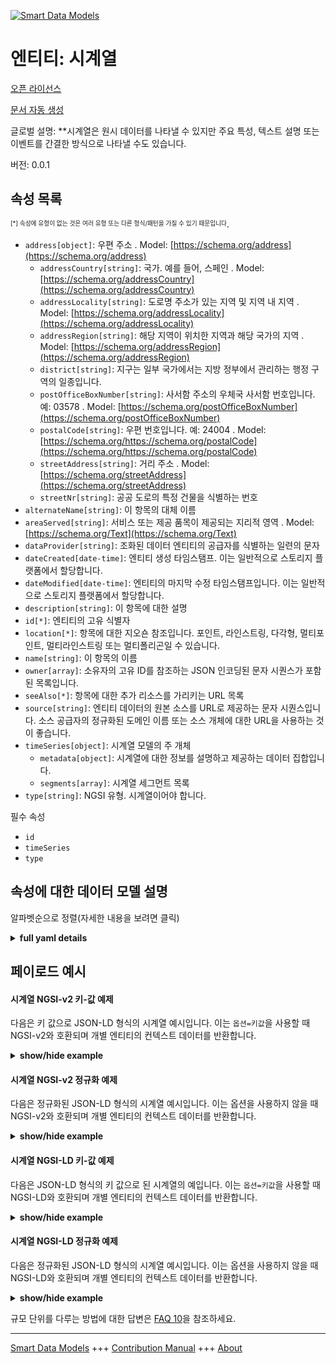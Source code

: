 <!-- 10-Header -->  
[![Smart Data Models](https://smartdatamodels.org/wp-content/uploads/2022/01/SmartDataModels_logo.png "Logo")](https://smartdatamodels.org)  
엔티티: 시계열  
========<!-- /10-Header -->  
<!-- 15-License -->  
[오픈 라이선스](https://github.com/smart-data-models//dataModel.AAS/blob/master/TimeSeries/LICENSE.md)  
[문서 자동 생성](https://docs.google.com/presentation/d/e/2PACX-1vTs-Ng5dIAwkg91oTTUdt8ua7woBXhPnwavZ0FxgR8BsAI_Ek3C5q97Nd94HS8KhP-r_quD4H0fgyt3/pub?start=false&loop=false&delayms=3000#slide=id.gb715ace035_0_60)  
<!-- /15-License -->  
<!-- 20-Description -->  
글로벌 설명: **시계열은 원시 데이터를 나타낼 수 있지만 주요 특성, 텍스트 설명 또는 이벤트를 간결한 방식으로 나타낼 수도 있습니다.  
버전: 0.0.1  
<!-- /20-Description -->  
<!-- 30-PropertiesList -->  

## 속성 목록  

<sup><sub>[*] 속성에 유형이 없는 것은 여러 유형 또는 다른 형식/패턴을 가질 수 있기 때문입니다</sub></sup>.  
- `address[object]`: 우편 주소  . Model: [https://schema.org/address](https://schema.org/address)	- `addressCountry[string]`: 국가. 예를 들어, 스페인  . Model: [https://schema.org/addressCountry](https://schema.org/addressCountry)  
	- `addressLocality[string]`: 도로명 주소가 있는 지역 및 지역 내 지역  . Model: [https://schema.org/addressLocality](https://schema.org/addressLocality)  
	- `addressRegion[string]`: 해당 지역이 위치한 지역과 해당 국가의 지역  . Model: [https://schema.org/addressRegion](https://schema.org/addressRegion)  
	- `district[string]`: 지구는 일부 국가에서는 지방 정부에서 관리하는 행정 구역의 일종입니다.    
	- `postOfficeBoxNumber[string]`: 사서함 주소의 우체국 사서함 번호입니다. 예: 03578  . Model: [https://schema.org/postOfficeBoxNumber](https://schema.org/postOfficeBoxNumber)  
	- `postalCode[string]`: 우편 번호입니다. 예: 24004  . Model: [https://schema.org/https://schema.org/postalCode](https://schema.org/https://schema.org/postalCode)  
	- `streetAddress[string]`: 거리 주소  . Model: [https://schema.org/streetAddress](https://schema.org/streetAddress)  
	- `streetNr[string]`: 공공 도로의 특정 건물을 식별하는 번호    
- `alternateName[string]`: 이 항목의 대체 이름  - `areaServed[string]`: 서비스 또는 제공 품목이 제공되는 지리적 영역  . Model: [https://schema.org/Text](https://schema.org/Text)- `dataProvider[string]`: 조화된 데이터 엔티티의 공급자를 식별하는 일련의 문자  - `dateCreated[date-time]`: 엔티티 생성 타임스탬프. 이는 일반적으로 스토리지 플랫폼에서 할당합니다.  - `dateModified[date-time]`: 엔티티의 마지막 수정 타임스탬프입니다. 이는 일반적으로 스토리지 플랫폼에서 할당합니다.  - `description[string]`: 이 항목에 대한 설명  - `id[*]`: 엔티티의 고유 식별자  - `location[*]`: 항목에 대한 지오숀 참조입니다. 포인트, 라인스트링, 다각형, 멀티포인트, 멀티라인스트링 또는 멀티폴리곤일 수 있습니다.  - `name[string]`: 이 항목의 이름  - `owner[array]`: 소유자의 고유 ID를 참조하는 JSON 인코딩된 문자 시퀀스가 포함된 목록입니다.  - `seeAlso[*]`: 항목에 대한 추가 리소스를 가리키는 URL 목록  - `source[string]`: 엔티티 데이터의 원본 소스를 URL로 제공하는 문자 시퀀스입니다. 소스 공급자의 정규화된 도메인 이름 또는 소스 개체에 대한 URL을 사용하는 것이 좋습니다.  - `timeSeries[object]`: 시계열 모델의 주 개체  	- `metadata[object]`:  시계열에 대한 정보를 설명하고 제공하는 데이터 집합입니다.    
	- `segments[array]`: 시계열 세그먼트 목록    
- `type[string]`: NGSI 유형. 시계열이어야 합니다.  <!-- /30-PropertiesList -->  
<!-- 35-RequiredProperties -->  
필수 속성  
- `id`  - `timeSeries`  - `type`  <!-- /35-RequiredProperties -->  
<!-- 40-NotesYaml -->  
<!-- /40-NotesYaml -->  
<!-- 50-DataModelHeader -->  
## 속성에 대한 데이터 모델 설명  
알파벳순으로 정렬(자세한 내용을 보려면 클릭)  
<!-- /50-DataModelHeader -->  
<!-- 60-ModelYaml -->  
<details><summary><strong>full yaml details</strong></summary>    
```yaml  
TimeSeries:    
  description: 'Time Series can represent raw data, but can also represent main characteristics, textual descriptions or events in a concise way.'    
  properties:    
    address:    
      description: The mailing address    
      properties:    
        addressCountry:    
          description: 'The country. For example, Spain'    
          type: string    
          x-ngsi:    
            model: https://schema.org/addressCountry    
            type: Property    
        addressLocality:    
          description: 'The locality in which the street address is, and which is in the region'    
          type: string    
          x-ngsi:    
            model: https://schema.org/addressLocality    
            type: Property    
        addressRegion:    
          description: 'The region in which the locality is, and which is in the country'    
          type: string    
          x-ngsi:    
            model: https://schema.org/addressRegion    
            type: Property    
        district:    
          description: 'A district is a type of administrative division that, in some countries, is managed by the local government'    
          type: string    
          x-ngsi:    
            type: Property    
        postOfficeBoxNumber:    
          description: 'The post office box number for PO box addresses. For example, 03578'    
          type: string    
          x-ngsi:    
            model: https://schema.org/postOfficeBoxNumber    
            type: Property    
        postalCode:    
          description: 'The postal code. For example, 24004'    
          type: string    
          x-ngsi:    
            model: https://schema.org/https://schema.org/postalCode    
            type: Property    
        streetAddress:    
          description: The street address    
          type: string    
          x-ngsi:    
            model: https://schema.org/streetAddress    
            type: Property    
        streetNr:    
          description: Number identifying a specific property on a public street    
          type: string    
          x-ngsi:    
            type: Property    
      type: object    
      x-ngsi:    
        model: https://schema.org/address    
        type: Property    
    alternateName:    
      description: An alternative name for this item    
      type: string    
      x-ngsi:    
        type: Property    
    areaServed:    
      description: The geographic area where a service or offered item is provided    
      type: string    
      x-ngsi:    
        model: https://schema.org/Text    
        type: Property    
    dataProvider:    
      description: A sequence of characters identifying the provider of the harmonised data entity    
      type: string    
      x-ngsi:    
        type: Property    
    dateCreated:    
      description: Entity creation timestamp. This will usually be allocated by the storage platform    
      format: date-time    
      type: string    
      x-ngsi:    
        type: Property    
    dateModified:    
      description: Timestamp of the last modification of the entity. This will usually be allocated by the storage platform    
      format: date-time    
      type: string    
      x-ngsi:    
        type: Property    
    description:    
      description: A description of this item    
      type: string    
      x-ngsi:    
        type: Property    
    id:    
      anyOf:    
        - description: Identifier format of any NGSI entity    
          maxLength: 256    
          minLength: 1    
          pattern: ^[\w\-\.\{\}\$\+\*\[\]`|~^@!,:\\]+$    
          type: string    
          x-ngsi:    
            type: Property    
        - description: Identifier format of any NGSI entity    
          format: uri    
          type: string    
          x-ngsi:    
            type: Property    
      description: Unique identifier of the entity    
      x-ngsi:    
        type: Relationship    
    location:    
      description: 'Geojson reference to the item. It can be Point, LineString, Polygon, MultiPoint, MultiLineString or MultiPolygon'    
      oneOf:    
        - description: Geojson reference to the item. Point    
          properties:    
            bbox:    
              items:    
                type: number    
              minItems: 4    
              type: array    
            coordinates:    
              items:    
                type: number    
              minItems: 2    
              type: array    
            type:    
              enum:    
                - Point    
              type: string    
          required:    
            - type    
            - coordinates    
          title: GeoJSON Point    
          type: object    
          x-ngsi:    
            type: GeoProperty    
        - description: Geojson reference to the item. LineString    
          properties:    
            bbox:    
              items:    
                type: number    
              minItems: 4    
              type: array    
            coordinates:    
              items:    
                items:    
                  type: number    
                minItems: 2    
                type: array    
              minItems: 2    
              type: array    
            type:    
              enum:    
                - LineString    
              type: string    
          required:    
            - type    
            - coordinates    
          title: GeoJSON LineString    
          type: object    
          x-ngsi:    
            type: GeoProperty    
        - description: Geojson reference to the item. Polygon    
          properties:    
            bbox:    
              items:    
                type: number    
              minItems: 4    
              type: array    
            coordinates:    
              items:    
                items:    
                  items:    
                    type: number    
                  minItems: 2    
                  type: array    
                minItems: 4    
                type: array    
              type: array    
            type:    
              enum:    
                - Polygon    
              type: string    
          required:    
            - type    
            - coordinates    
          title: GeoJSON Polygon    
          type: object    
          x-ngsi:    
            type: GeoProperty    
        - description: Geojson reference to the item. MultiPoint    
          properties:    
            bbox:    
              items:    
                type: number    
              minItems: 4    
              type: array    
            coordinates:    
              items:    
                items:    
                  type: number    
                minItems: 2    
                type: array    
              type: array    
            type:    
              enum:    
                - MultiPoint    
              type: string    
          required:    
            - type    
            - coordinates    
          title: GeoJSON MultiPoint    
          type: object    
          x-ngsi:    
            type: GeoProperty    
        - description: Geojson reference to the item. MultiLineString    
          properties:    
            bbox:    
              items:    
                type: number    
              minItems: 4    
              type: array    
            coordinates:    
              items:    
                items:    
                  items:    
                    type: number    
                  minItems: 2    
                  type: array    
                minItems: 2    
                type: array    
              type: array    
            type:    
              enum:    
                - MultiLineString    
              type: string    
          required:    
            - type    
            - coordinates    
          title: GeoJSON MultiLineString    
          type: object    
          x-ngsi:    
            type: GeoProperty    
        - description: Geojson reference to the item. MultiLineString    
          properties:    
            bbox:    
              items:    
                type: number    
              minItems: 4    
              type: array    
            coordinates:    
              items:    
                items:    
                  items:    
                    items:    
                      type: number    
                    minItems: 2    
                    type: array    
                  minItems: 4    
                  type: array    
                type: array    
              type: array    
            type:    
              enum:    
                - MultiPolygon    
              type: string    
          required:    
            - type    
            - coordinates    
          title: GeoJSON MultiPolygon    
          type: object    
          x-ngsi:    
            type: GeoProperty    
      x-ngsi:    
        type: GeoProperty    
    name:    
      description: The name of this item    
      type: string    
      x-ngsi:    
        type: Property    
    owner:    
      description: A List containing a JSON encoded sequence of characters referencing the unique Ids of the owner(s)    
      items:    
        anyOf:    
          - description: Identifier format of any NGSI entity    
            maxLength: 256    
            minLength: 1    
            pattern: ^[\w\-\.\{\}\$\+\*\[\]`|~^@!,:\\]+$    
            type: string    
            x-ngsi:    
              type: Property    
          - description: Identifier format of any NGSI entity    
            format: uri    
            type: string    
            x-ngsi:    
              type: Property    
        description: Unique identifier of the entity    
        x-ngsi:    
          type: Relationship    
      type: array    
      x-ngsi:    
        type: Property    
    seeAlso:    
      description: list of uri pointing to additional resources about the item    
      oneOf:    
        - items:    
            format: uri    
            type: string    
          minItems: 1    
          type: array    
        - format: uri    
          type: string    
      x-ngsi:    
        type: Property    
    source:    
      description: 'A sequence of characters giving the original source of the entity data as a URL. Recommended to be the fully qualified domain name of the source provider, or the URL to the source object'    
      type: string    
      x-ngsi:    
        type: Property    
    timeSeries:    
      description: Main object for TimeSeries model    
      properties:    
        metadata:    
          description: ' A set of data describing and providing information about the time series'    
          properties:    
            description:    
              description: Short description of the time series    
              type: string    
              x-ngsi:    
                type: Property    
            name:    
              description: Meaningful name for labeling    
              type: string    
              x-ngsi:    
                type: Property    
            record:    
              description: A time series record is unique by its ID within the time series and contains the timestamps and variable values referenced to the ID    
              properties:    
                sampleAccelerationX:    
                  description: Acceleration along the x-axis    
                  type: number    
                  x-ngsi:    
                    type: Property    
                sampleAccelerationY:    
                  description: Acceleration along the y-axis    
                  type: number    
                  x-ngsi:    
                    type: Property    
                sampleAccelerationZ:    
                  description: Acceleration along the z-axis    
                  type: number    
                  x-ngsi:    
                    type: Property    
                time:    
                  description: Time of time series record    
                  type: string    
                  x-ngsi:    
                    type: Property    
              type: object    
              x-ngsi:    
                type: Property    
          type: object    
          x-ngsi:    
            type: Property    
        segments:    
          description: List of time series segments    
          items:    
            properties:    
              description:    
                description: Description of the time series segment    
                type: string    
                x-ngsi:    
                  type: Property    
              duration:    
                description: 'Period covered by the segment, represented according to ISO 8601'    
                type: string    
                x-ngsi:    
                  type: Property    
              endTime:    
                description: Contains the last recorded timestamp of the time series segment    
                type: string    
                x-ngsi:    
                  type: Property    
              externalSegment:    
                description: Reference to a file of data points in sequential order over a period of time    
                properties:    
                  data:    
                    description: ' Sequence of data points in sequential order over a period of time '    
                    type: string    
                    x-ngsi:    
                      type: Property    
                type: object    
                x-ngsi:    
                  type: Property    
              internalSegment:    
                description: Grouped sequence of data points in successive order over a specified period of time    
                properties:    
                  records:    
                    description: List of data points in successive order over a specified period of time    
                    items:    
                      description: Items of the record    
                      properties:    
                        record00:    
                          description: A time series record is unique by its ID within the time series and contains the timestamps and variable values referenced to the ID    
                          properties:    
                            sampleAccelerationX:    
                            sampleAccelerationY:    
                            sampleAccelerationZ:    
                            time:    
                          type: object    
                          x-ngsi:    
                            type: Property    
                      type: object    
                      x-ngsi:    
                        type: Property    
                    type: array    
                    x-ngsi:    
                      type: Property    
                type: object    
                x-ngsi:    
                  type: Property    
              lastUpdate:    
                description: Time of the last chance    
                type: string    
                x-ngsi:    
                  type: Property    
              linkedSegment:    
                description: Reference to an endpoint of data points in sequential order over a period of time    
                properties:    
                  endpoint:    
                    description: 'Specifies a location of a resource on an API server through which time series can be requested '    
                    type: string    
                    x-ngsi:    
                      type: Property    
                  query:    
                    description: Generic query component to read time series data from an API    
                    type: string    
                    x-ngsi:    
                      type: Property    
                type: object    
                x-ngsi:    
                  type: Property    
              name:    
                description: Name of the time series segment    
                type: string    
                x-ngsi:    
                  type: Property    
              recordCount:    
                description: Indicates how many records are present in a segment    
                type: number    
                x-ngsi:    
                  type: Property    
              samplingInterval:    
                description: The time period between two time series records    
                type: number    
                x-ngsi:    
                  type: Property    
              samplingRate:    
                description: Defines the number of samples per second for a regular time series in Hz    
                type: number    
                x-ngsi:    
                  type: Property    
              startTime:    
                description: Contains the first recorded timestamp of the time series segment    
                type: string    
                x-ngsi:    
                  type: Property    
              state:    
                description: State of the time series related to its progress    
                type: number    
                x-ngsi:    
                  type: Property    
            type: object    
          type: array    
          x-ngsi:    
            type: Property    
      type: object    
      x-ngsi:    
        type: Property    
    type:    
      description: NGSI type. It has to be TimeSeries    
      enum:    
        - TimeSeries    
      type: string    
      x-ngsi:    
        type: Property    
  required:    
    - id    
    - type    
    - timeSeries    
  type: object    
  x-derived-from: https://industrialdigitaltwin.org/wp-content/uploads/2023/03/IDTA-02008-1-1_Submodel_TimeSeriesData.pdf    
  x-disclaimer: 'Redistribution and use in source and binary forms, with or without modification, are permitted  provided that the license conditions are met. Copyleft (c) 2025 Contributors to Smart Data Models Program'    
  x-license-url: https://github.com/smart-data-models/dataModel.AAS/blob/master/TimeSeries/LICENSE.md    
  x-model-schema: https://smart-data-models.github.io/dataModel.TimeSeries/TimeSeries/schema.json    
  x-model-tags: TimeSeries    
  x-version: 0.0.1    
```  
</details>    
<!-- /60-ModelYaml -->  
<!-- 70-MiddleNotes -->  
<!-- /70-MiddleNotes -->  
<!-- 80-Examples -->  
## 페이로드 예시  
#### 시계열 NGSI-v2 키-값 예제  
다음은 키 값으로 JSON-LD 형식의 시계열 예시입니다. 이는 `옵션=키값`을 사용할 때 NGSI-v2와 호환되며 개별 엔티티의 컨텍스트 데이터를 반환합니다.  
<details><summary><strong>show/hide example</strong></summary>    
```json  
{  
    "id": "TimeSeriesData",  
    "type": "TimeSeries",  
    "timeSeries": {  
        "segments": [  
            {  
                "name": "",  
                "description": "",  
                "recordCount": 13134,  
                "startTime": "2020-09-19T14:40:38.318",  
                "endTime": "2020-09-19T14:40:38.318",  
                "duration": "P3DT4H59M",  
                "samplingInterval": 1,  
                "samplingRate": 3200,  
                "state": 0,  
                "lastUpdate": "2020-09-19T14:40:38.318",  
                "externalSegment": {  
                    "data": ""  
                },  
                "linkedSegment": {  
                    "endpoint": "",  
                    "query": ""  
                },  
                "internalSegment": {  
                    "records": [  
                        {  
                            "record00": {  
                                "time": "2020-09-19T14:40:38.318",  
                                "sampleAccelerationX": 0.0,  
                                "sampleAccelerationY": 0.0,  
                                "sampleAccelerationZ": 0.0  
                            }  
                        }  
                    ]  
                }  
            }  
        ],  
        "metadata": {  
            "name": "",  
            "description": "",  
            "record": {  
                "time": "2020-09-19T14:40:38.318",  
                "sampleAccelerationX": 0.0,  
                "sampleAccelerationY": 0.0,  
                "sampleAccelerationZ": 0.0  
            }  
        }  
    }  
}  
```  
</details>  
#### 시계열 NGSI-v2 정규화 예제  
다음은 정규화된 JSON-LD 형식의 시계열 예시입니다. 이는 옵션을 사용하지 않을 때 NGSI-v2와 호환되며 개별 엔티티의 컨텍스트 데이터를 반환합니다.  
<details><summary><strong>show/hide example</strong></summary>    
```json  
{  
    "id": "TimeSeriesData",  
    "type": "TimeSeries",  
    "timeSeries": {  
        "type": "StructuredValue",  
        "value": {  
            "segments": [  
                {  
                    "name": "",  
                    "description": "",  
                    "recordCount": 13134,  
                    "startTime": "2020-09-19T14:40:38.318",  
                    "endTime": "2020-09-19T14:40:38.318",  
                    "duration": "P3DT4H59M",  
                    "samplingInterval": 1,  
                    "samplingRate": 3200,  
                    "state": 0,  
                    "lastUpdate": "2020-09-19T14:40:38.318",  
                    "externalSegment": {  
                        "type": "StructuredValue",  
                        "value": {  
                            "data": ""  
                        }  
                    },  
                    "linkedSegment": {  
                        "type": "StructuredValue",  
                        "value": {  
                            "endpoint": "",  
                            "query": ""  
                        }  
                    },  
                    "internalSegment": {  
                        "type": "StructuredValue",  
                        "value": {  
                            "records": [  
                                {  
                                    "type": "StructuredValue",  
                                    "value": {  
                                        "record00": {  
                                            "type": "StructuredValue",  
                                            "value": {  
                                                "time": "2020-09-19T14:40:38.318",  
                                                "sampleAccelerationX": 0,  
                                                "sampleAccelerationY": 0,  
                                                "sampleAccelerationZ": 0  
                                            }  
                                        }  
                                    }  
                                }  
                            ]  
                        }  
                    }  
                }  
            ],  
            "metadata": {  
                "type": "StructuredValue",  
                "value": {  
                    "name": "",  
                    "description": "",  
                    "record": {  
                        "time": "2020-09-19T14:40:38.318",  
                        "sampleAccelerationX": 0,  
                        "sampleAccelerationY": 0,  
                        "sampleAccelerationZ": 0  
                    }  
                }  
            }  
        }  
    }  
}  
```  
</details>  
#### 시계열 NGSI-LD 키-값 예제  
다음은 JSON-LD 형식의 키 값으로 된 시계열의 예입니다. 이는 `옵션=키값`을 사용할 때 NGSI-LD와 호환되며 개별 엔티티의 컨텍스트 데이터를 반환합니다.  
<details><summary><strong>show/hide example</strong></summary>    
```json  
{  
    "id": "urn:ngsi-ld:TimeSeriesData:TimeSeriesData",  
    "type": "TimeSeries",  
    "timeSeries": {  
        "segments":   
        [  
            {  
                "name": "",  
                "description": "",  
                "recordCount": 13134,  
                "startTime": "2020-09-19T14:40:38.318",  
                "endTime": "2020-09-19T14:40:38.318",  
                "duration": "P3DT4H59M",  
                "samplingInterval": 1,  
                "samplingRate": 3200,  
                "state": 0,  
                "lastUpdate": "2020-09-19T14:40:38.318",  
                "externalSegment": {  
                    "data": ""  
                },  
                "linkedSegment": {  
                    "endpoint": "",  
                    "query": ""  
                },  
                "internalSegment": {  
                    "records": [  
                        {  
                            "record00": {  
                                "time": "2020-09-19T14:40:38.318",  
                                "sampleAccelerationX": 0.0,  
                                "sampleAccelerationY": 0.0,  
                                "sampleAccelerationZ": 0.0  
                            }  
                        }  
                    ]  
                }  
            }  
        ],  
        "metadata": {  
            "name": "",  
            "description": "",  
            "record": {  
                "time": "2020-09-19T14:40:38.318",  
                "sampleAccelerationX": 0.0,  
                "sampleAccelerationY": 0.0,  
                "sampleAccelerationZ": 0.0  
            }  
        }  
    },  
    "@context": [  
        "https://raw.githubusercontent.com/smart-data-models/dataModel.OPCUA/master/context.jsonld"  
    ]  
}  
```  
</details>  
#### 시계열 NGSI-LD 정규화 예제  
다음은 정규화된 JSON-LD 형식의 시계열 예시입니다. 이는 옵션을 사용하지 않을 때 NGSI-LD와 호환되며 개별 엔티티의 컨텍스트 데이터를 반환합니다.  
<details><summary><strong>show/hide example</strong></summary>    
```json  
{  
    "id": "urn:ngsi-ld:TimeSeriesData:TimeSeriesData",  
    "type": "TimeSeries",  
    "timeSeries": {  
        "type": "Property",  
        "value": {  
            "segments": [  
                {  
                    "name": "",  
                    "description": "",  
                    "recordCount": 13134,  
                    "startTime": "2020-09-19T14:40:38.318",  
                    "endTime": "2020-09-19T14:40:38.318",  
                    "duration": "P3DT4H59M",  
                    "samplingInterval": 1,  
                    "samplingRate": 3200,  
                    "state": 0,  
                    "lastUpdate": "2020-09-19T14:40:38.318",  
                    "externalSegment": {  
                        "type": "Property",  
                        "value": {  
                            "data": ""  
                        }  
                    },  
                    "linkedSegment": {  
                        "type": "Property",  
                        "value": {  
                            "endpoint": "",  
                            "query": ""  
                        }  
                    },  
                    "internalSegment": {  
                        "type": "Property",  
                        "value": {  
                            "records": [  
                                {  
                                    "type": "Property",  
                                    "value": {  
                                        "record00": {  
                                            "type": "Property",  
                                            "value": {  
                                                "time": "2020-09-19T14:40:38.318",  
                                                "sampleAccelerationX": 0,  
                                                "sampleAccelerationY": 0,  
                                                "sampleAccelerationZ": 0  
                                            }  
                                        }  
                                    }  
                                }  
                            ]  
                        }  
                    }  
                }  
            ],  
            "metadata": {  
                "type": "Property",  
                "value": {  
                    "name": "",  
                    "description": "",  
                    "record": {  
                        "type": "Property",  
                        "value": {  
                            "time": "2020-09-19T14:40:38.318",  
                            "sampleAccelerationX": 0,  
                            "sampleAccelerationY": 0,  
                            "sampleAccelerationZ": 0  
                        }  
                    }  
                }  
            }  
        }  
    },  
    "@context": [  
        "https://smart-data-models.github.io/dataModel.OPCUA/context.jsonld",  
        "https://raw.githubusercontent.com/smart-data-models/dataModel.OPCUA/master/context.jsonld"  
    ]  
}  
```  
</details><!-- /80-Examples -->  
<!-- 90-FooterNotes -->  
<!-- /90-FooterNotes -->  
<!-- 95-Units -->  
규모 단위를 다루는 방법에 대한 답변은 [FAQ 10](https://smartdatamodels.org/index.php/faqs/)을 참조하세요.  
<!-- /95-Units -->  
<!-- 97-LastFooter -->  
---  
[Smart Data Models](https://smartdatamodels.org) +++ [Contribution Manual](https://bit.ly/contribution_manual) +++ [About](https://bit.ly/Introduction_SDM)<!-- /97-LastFooter -->  

